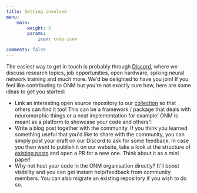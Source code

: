 ```yaml
---
title: Getting involved
menu:
    main: 
        weight: 5
        params:
            icon: code-icon

comments: false
---
```


The easiest way to get in touch is probably through [Discord](https://discord.gg/C9bzWgNmqk), where we discuss research topics, job opportunities, open hardware, spiking neural network training and much more. We'd be delighted to have you join! 
If you feel like contributing to ONM but you're not exactly sure how, here are some ideas to get you started:

* Link an interesting open source repository to our [collection](https://github.com/open-neuromorphic/open-neuromorphic) so that others can find it too! This can be a framework / package that deals with neuromorphic things or a neat implementation for example! ONM is meant as a platform to showcase your code and others'!
* Write a blog post together with the community. If you think you learned something useful that you'd like to share with the community, you can simply post your draft on our Discord to ask for some feedback. In case you then want to publish it on our website, take a look at the structure of [existing posts](https://github.com/open-neuromorphic/open-neuromorphic.github.io/tree/main/content/post) and open a PR for a new one. Think about it as a mini paper!
* Why not host your code in the ONM organisation directly? It'll boost visibility and you can get instant help/feedback from community members. You can also migrate an existing repository if you wish to do so.